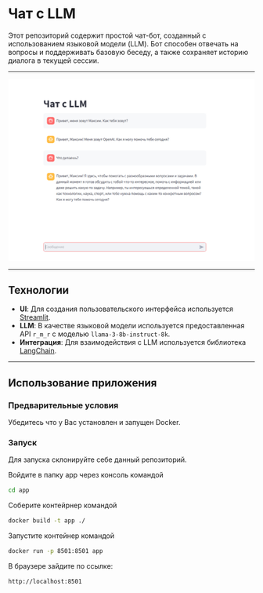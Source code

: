 # Чат с LLM

Этот репозиторий содержит простой чат-бот, созданный с использованием языковой модели (LLM). Бот способен отвечать на вопросы и поддерживать базовую беседу, а также сохраняет историю диалога в текущей сессии.

---

![img.png](src/img.png)

---

## Технологии

- **UI**: Для создания пользовательского интерфейса используется [Streamlit](https://streamlit.io/).
- **LLM**: В качестве языковой модели используется предоставленная API `r_m_r` с моделью `llama-3-8b-instruct-8k`.
- **Интеграция**: Для взаимодействия с LLM используется библиотека [LangChain](https://www.langchain.com/).

---

## Использование приложения
### Предварительные условия

Убедитесь что у Вас установлен и запущен Docker. 

### Запуск

Для запуска склонируйте себе данный репозиторий.

Войдите в папку app через консоль командой 
~~~ bash
cd app
~~~

Соберите контейрнер командой 
~~~ bash
docker build -t app ./
~~~

Запустите контейнер командой 
~~~ bash
docker run -p 8501:8501 app
~~~

В браузере зайдите по ссылке:
~~~
http://localhost:8501
~~~
